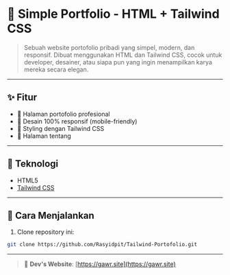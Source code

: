 # 🎨 Simple Portfolio - HTML + Tailwind CSS
> Sebuah website portofolio pribadi yang simpel, modern, dan responsif. Dibuat menggunakan HTML dan Tailwind CSS, cocok untuk developer, desainer, atau siapa pun yang ingin menampilkan karya mereka secara elegan.

---

## ✨ Fitur

- 💼 Halaman portofolio profesional
- 📱 Desain 100% responsif (mobile-friendly)
- 🎨 Styling dengan Tailwind CSS
- 📄 Halaman tentang

---

## 🧰 Teknologi

- HTML5
- [Tailwind CSS](https://tailwindcss.com/)

---
## 🚀 Cara Menjalankan

1. Clone repository ini:

```bash
git clone https://github.com/Rasyidpit/Tailwind-Portofolio.git
```
---

> 🔗 **Dev's Website**: [https://gawr.site](https://gawr.site)
